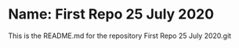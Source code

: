 # Name: First Repo 25 July 2020

This is the README.md for the repository First Repo 25 July 2020.git


